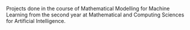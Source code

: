 

Projects done in the course of Mathematical Modelling for Machine Learning from the second year at Mathematical and Computing Sciences for Artificial Intelligence. 
